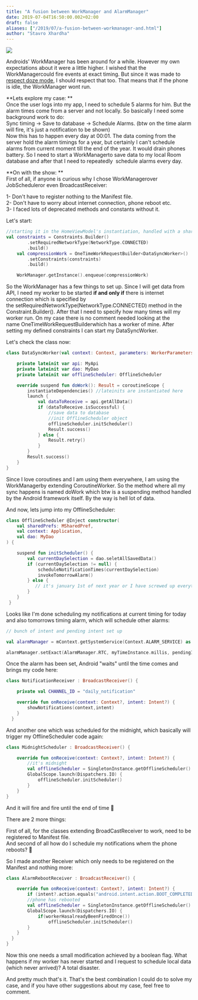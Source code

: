 ```yaml
---
title: "A fusion between WorkManager and AlarmManager"
date: 2019-07-04T16:50:00.002+02:00
draft: false
aliases: ["/2019/07/a-fusion-between-workmanager-and.html"]
author: "Stavro Xhardha"
---
```


[![](https://1.bp.blogspot.com/-cBmyvI9l1KE/XR33JLsEfuI/AAAAAAAAOQI/2bhkhV83w80kQFDBB1YfluauNsQaA_yCACLcBGAs/s1600/brooke-campbell-Rw2-Y0nSIKQ-unsplash.jpg)](https://1.bp.blogspot.com/-cBmyvI9l1KE/XR33JLsEfuI/AAAAAAAAOQI/2bhkhV83w80kQFDBB1YfluauNsQaA_yCACLcBGAs/s1600/brooke-campbell-Rw2-Y0nSIKQ-unsplash.jpg)

Androids' WorkManager has been around for a while. However my own expectations about it were a little higher. I wished that the WorkManagercould fire events at exact timing. But since it was made to [respect doze mode](https://issuetracker.google.com/issues/110312013), I should respect that too. That means that if the phone is idle, the WorkManager wont run.

**Lets explore my case: **  
Once the user logs into my app, I need to schedule 5 alarms for him. But the alarm times come from a server and not locally. So basically I need some background work to do:   
Sync timing -> Save to database -> Schedule Alarms. (btw on the time alarm will fire, it's just a notification to be shown)  
Now this has to happen every day at 00:01. The data coming from the server hold the alarm timings for a year, but certainly I can't schedule alarms from current moment till the end of the year. It would drain phones battery. So I need to start a WorkManagerto save data to my local Room database and after that I need to repeatedly  schedule alarms every day.

**On with the show: **  
First of all, if anyone is curious why I chose WorkManagerover JobScheduleror even BroadcastReceiver:

1- Don't have to register nothing to the Manifest file.  
2- Don't have to worry about internet connection, phone reboot etc.  
3- I faced lots of deprecated methods and constants without it.

Let's start:

```kotlin
//starting it in the HomeViewModel's instantiation, handled with a sharedpreferences flag so it can't be refired
val constraints = Constraints.Builder()
        .setRequiredNetworkType(NetworkType.CONNECTED)
        .build()
    val compressionWork = OneTimeWorkRequestBuilder<DataSyncWorker>()
        .setConstraints(constraints)
        .build()

    WorkManager.getInstance().enqueue(compressionWork)
```

So the WorkManager has a few things to set up. Since I will get data from API, I need my worker to be started **if and only if** there is internet connection which is specified by the setRequiredNetworkType(NetworkType.CONNECTED) method in the Constraint.Builder(). After that I need to specify how many times will my worker run. On my case there is no comment needed looking at the name OneTimeWorkRequestBuilderwhich has a worker of mine. After setting my defined constraints I can start my DataSyncWorker.

Let's check the class now:

```kotlin
class DataSyncWorker(val context: Context, parameters: WorkerParameters) : CoroutineWorker(context, parameters) {

    private lateinit var api: MyApi
    private lateinit var dao: MyDao
    private lateinit var offlineScheduler: OfflineScheduler

    override suspend fun doWork(): Result = coroutineScope {
        instantiateDependencies() //lateinits are instantiated here
        launch {
            val dataToReceive = api.getAllData()
            if (dataToReceive.isSuccessful) {
                //save data to database
                //init OfflineScheduler object
                offlineScheduler.initScheduler()
                Result.success()
            } else {
                Result.retry()
            }
        }
        Result.success()
    }
}
```

Since I love coroutines and I am using them everywhere, I am using the WorkManagerby extending CoroutineWorker. So the method where all my sync happens is named doWork which btw is a suspending method handled by the Android framework itself. By the way is hell lot of data.

And now, lets jump into my OfflineScheduler:

```kotlin
class OfflineScheduler @Inject constructor(
    val sharedPrefs: MSharedPref,
    val context: Application,
    val dao: MyDao
) {

    suspend fun initScheduler() {
        val currentDaySelection = dao.seletAllSavedData()
        if (currentDaySelection != null) {
            scheduleNotificationTimes(currentDaySelection)
            invokeTomorrowAlarm()
        } else {
           // it's january 1st of next year or I have screwed up everything
        }
    }
 }
```

Looks like I'm done scheduling my notifications at current timing for today and also tomorrows timing alarm, which will schedule other alarms:

```kotlin
// bunch of intent and pending intent set up

val alarmManager = mContext.getSystemService(Context.ALARM_SERVICE) as AlarmManager

alarmManager.setExact(AlarmManager.RTC, myTimeInstance.millis, pendingIntent)
```

Once the alarm has been set, Android "waits" until the time comes and brings my code here:

```kotlin
class NotificationReceiver : BroadcastReceiver() {

    private val CHANNEL_ID = "daily_notification"

    override fun onReceive(context: Context?, intent: Intent?) {
        showNotifications(context,intent)
    }
  }
```

And another one which was scheduled for the midnight, which basically will trigger my OfflineScheduler code again:

```kotlin
class MidnightScheduler : BroadcastReceiver() {

    override fun onReceive(context: Context?, intent: Intent?) {
        //it's midnight
        val offlineScheduler = SingletonInstance.getOfflineScheduler()
        GlobalScope.launch(Dispatchers.IO) {
            offlineScheduler.initScheduler()
        }
    }
}
```

And it will fire and fire until the end of time 💪

There are 2 more things:

First of all, for the classes extending BroadCastReceiver to work, need to be registered to Manifest file.  
And second of all how do I schedule my notifications whem the phone reboots? 👀

So I made another Receiver which only needs to be registered on the Manifest and nothing more:

```kotlin
class AlarmRebootReceiver : BroadcastReceiver() {

    override fun onReceive(context: Context?, intent: Intent?) {
        if (intent?.action.equals("android.intent.action.BOOT_COMPLETED")) {
        //phone has rebooted
        val offlineScheduler = SingletonInstance.getOfflineScheduler()
        GlobalScope.launch(Dispatchers.IO) {
            if(workerHasalreadyBeenFiredOnce())
                offlineScheduler.initScheduler()
        }
    }
  }
}
```

Now this one needs a small modification achieved by a boolean flag. What happens if my worker has never started and I request to schedule local data (which never arrived)? A total disaster.

And pretty much that's it. That's the best combination I could do to solve my case, and if you have other suggestions about my case, feel free to comment.
